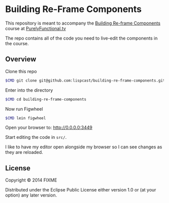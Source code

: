 # Building Re-Frame Components

This repository is meant to accompany the [Building Re-frame Components](https://purelyfunctional.tv/courses/building-re-frame-components/) course at [PurelyFunctional.tv](https://purelyfunctional.tv/)

The repo contains all of the code you need to live-edit the components in the course.

## Overview

Clone this repo

```bash
$CMD git clone git@github.com:lispcast/building-re-frame-components.git
```

Enter into the directory

```bash
$CMD cd building-re-frame-components
```

Now run Figwheel

```bash
$CMD lein figwheel
```

Open your browser to: http://0.0.0.0:3449

Start editing the code in `src/`.

I like to have my editor open alongside my browser so I can see changes as they are reloaded.

## License

Copyright © 2014 FIXME

Distributed under the Eclipse Public License either version 1.0 or (at your option) any later version.
